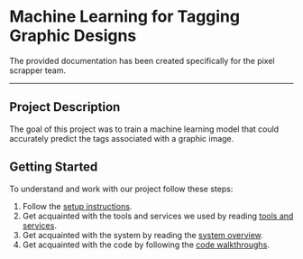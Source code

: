 # Machine Learning for Tagging Graphic Designs
The provided documentation has been created specifically for the pixel scrapper team. 

---
## Project Description

The goal of this project was to train a machine learning model that could accurately predict the tags associated with a graphic image.

## Getting Started

To understand and work with our project follow these steps:

1. Follow the [setup instructions](setup.md).
2. Get acquainted with the tools and services we used by reading [tools and services](tands.md).
3. Get acquainted with the system by reading the [system overview](system.md).
4. Get acquainted with the code by following the [code walkthroughs](code-walthroughs.md).





 
